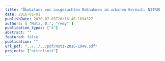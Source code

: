 ```yaml
---
title: "Ökobilanz von ausgesuchten Maßnahmen im urbanen Bereich. NITROLIMIT2, Gemeinsamer Ergebnisbericht, Kap. 3.6"
date: 2016-01-01
publishDate: 2020-07-03T20:16:46.169432Z
authors: [ "Mutz, D.", "remy" ]
publication_types: ["4"]
abstract: ""
featured: false
publication: ""
url_pdf: "../../../pdf/Mutz-2016-1049.pdf"
projects: ["nitrolimit"]
---
```


